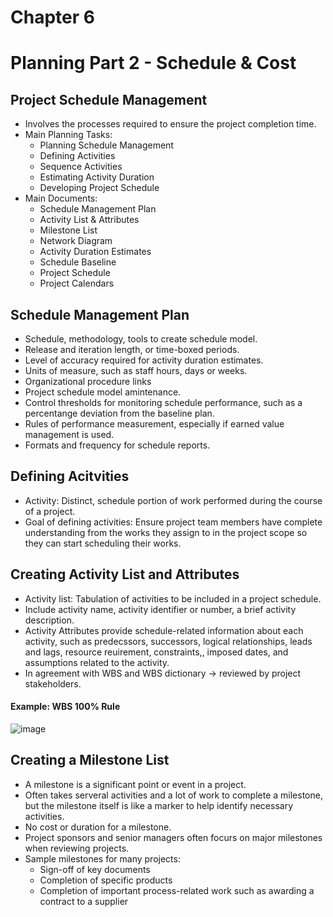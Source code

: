 # Chapter 6
# Planning Part 2 - Schedule & Cost

## Project Schedule Management
- Involves the processes required to ensure the project completion time.
- Main Planning Tasks:
   - Planning Schedule Management
   - Defining Activities
   - Sequence Activities
   - Estimating Activity Duration
   - Developing Project Schedule
- Main Documents:
  - Schedule Management Plan
  - Activity List & Attributes
  - Milestone List
  - Network Diagram
  - Activity Duration Estimates
  - Schedule Baseline
  - Project Schedule
  - Project Calendars

## Schedule Management Plan
- Schedule, methodology, tools to create schedule model.
- Release and iteration length, or time-boxed periods.
- Level of accuracy required for activity duration estimates.
- Units of measure, such as staff hours, days or weeks.
- Organizational procedure links
- Project schedule model amintenance.
- Control thresholds for monitoring schedule performance, such as a percentange deviation from the baseline plan.
- Rules of performance measurement, especially if earned value management is used.
- Formats and frequency for schedule reports.

## Defining Acitvities
- Activity: Distinct, schedule portion of work performed during the course of a project.
- Goal of defining activities: Ensure project team members have complete understanding from the works they assign to in the project scope so they can start scheduling their works.

## Creating Activity List and Attributes
- Activity list: Tabulation of activities to be included in a project schedule.
- Include activity name, activity identifier or number, a brief activity description.
- Activity Attributes provide schedule-related information about each activity, such as predecssors, successors, logical relationships, leads and lags, resource reuirement, constraints,, imposed dates, and assumptions related to the activity.
- In agreement with WBS and WBS dictionary -> reviewed by project stakeholders.

#### Example: WBS 100% Rule
![image](https://github.com/TheDaniel3131/project-management-notes-and-others/assets/71692327/3d201210-9e8e-400a-a135-69dec5e60d1f)

## Creating a Milestone List
- A milestone is a significant point or event in a project.
- Often takes serveral activities and a lot of work to complete a milestone, but the milestone itself is like a marker to help identify necessary activities.
- No cost or duration for a milestone.
- Project sponsors and senior managers often focurs on major milestones when reviewing projects.
- Sample milestones for many projects:
   - Sign-off of key documents
   - Completion of specific products
   - Completion of important process-related work such as awarding a contract to a supplier
